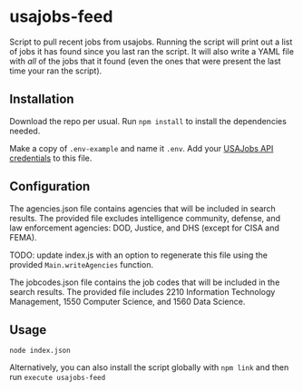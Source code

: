 # usajobs-feed
Script to pull recent jobs from usajobs. Running the script will print out a list of jobs it has found since you last ran the script. It will also write a YAML file with *all* of the jobs that it found (even the ones that were present the last time your ran the script).

## Installation

Download the repo per usual. Run `npm install` to install the dependencies needed.

Make a copy of `.env-example` and name it `.env`. Add your [USAJobs API credentials](https://developer.usajobs.gov/APIRequest/) to this file.

## Configuration

The agencies.json file contains agencies that will be included in search results. The provided file excludes intelligence community, defense, and law enforcement agencies: DOD, Justice, and DHS (except for CISA and FEMA).

TODO: update index.js with an option to regenerate this file using the provided `Main.writeAgencies` function.

The jobcodes.json file contains the job codes that will be included in the search results. The provided file includes 2210 Information Technology Management, 1550 Computer Science, and 1560 Data Science.

## Usage

`node index.json`

Alternatively, you can also install the script globally with `npm link` and then run `execute usajobs-feed`